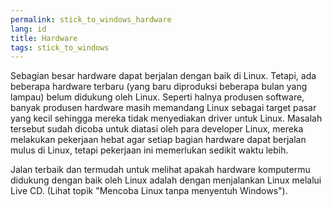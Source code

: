```yaml
---
permalink: stick_to_windows_hardware
lang: id
title: Hardware
tags: stick_to_windows
---
```


Sebagian besar hardware dapat berjalan dengan baik di Linux. Tetapi, ada beberapa hardware terbaru
(yang baru diproduksi beberapa bulan yang lampau) belum didukung oleh Linux. Seperti halnya produsen software,
banyak produsen hardware masih memandang Linux sebagai target pasar yang kecil sehingga mereka tidak menyediakan driver untuk Linux. 
Masalah tersebut sudah dicoba untuk diatasi oleh para developer Linux, mereka melakukan pekerjaan hebat agar setiap bagian hardware dapat berjalan
mulus di Linux, tetapi pekerjaan ini memerlukan sedikit waktu lebih. 


Jalan terbaik dan termudah untuk melihat apakah hardware komputermu didukung dengan baik oleh Linux adalah
dengan menjalankan Linux melalui Live CD. (Lihat topik "Mencoba Linux tanpa menyentuh Windows").


